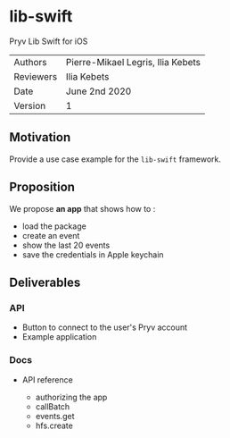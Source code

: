 # lib-swift
Pryv Lib Swift for iOS 

|         |                       |
| ------- | --------------------- |
| Authors | Pierre-Mikael Legris, Ilia Kebets |
| Reviewers | Ilia Kebets |
| Date    | June 2nd 2020 |
| Version | 1                  |

## Motivation

Provide a use case example for the `lib-swift` framework.

## Proposition

We propose **an app** that shows how to :  
* load the package   
* create an event  
* show the last 20 events  
* save the credentials in Apple keychain
  
## Deliverables

### API

- Button to connect to the user's Pryv account
- Example application

### Docs

- API reference

  - authorizing the app 
  - callBatch
  - events.get
  - hfs.create
